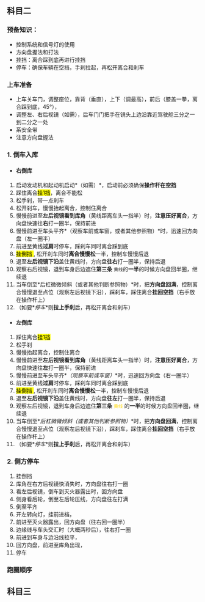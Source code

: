 
## 科目二

### 预备知识：
- 控制系统和信号灯的使用
- 方向盘握法和打法
- 挂挡：离合踩到底再进行挂挡
- 停车：确保车辆在空挡，手刹拉起，再松开离合和刹车

### 上车准备 
- 上车关车门，调整座位，靠背（垂直），上下（调最高），前后（膝盖一拳，离合踩到底，45°），     
- 调整左、右后视镜（如需），后车门门把手在镜头上边沿靠近驾驶舱三分之一到二分之一处
- 系安全带
- 注意方向盘握法

### 1.  倒车入库
- #### 右倒库
1. 启动发动机和起动机启动*（如需）*，启动前必须确保**操作杆在空挡**
2. 踩住离合<mark>挂1挡</mark>，离合不能松
3. 松手刹，带一点刹车
4. 松开刹车，慢慢抬起离合，控制住离合
5. 慢慢前进至**左后视镜看到库角**（黄线距离车头一指半）时，**注意压好离合**，方向盘快速往**右**打一圈半，保持前进
6. 慢慢前进至车头平齐*（观察车前或车窗，或者其他参照物）*时，迅速回方向盘（左一圈半）
7. 前进至黄线**过肩**时停车，踩刹车同时离合踩到底
8. <mark> 挂倒挡 </mark>, 松开刹车同时**离合慢慢松**一半，控制车慢慢后退
9. 退至**左后视镜下沿**盖住黄线时，方向盘**往右**打一圈半，保持后退
10. 观察右后视镜，退到车身后边遮住**第三条** <code>黄线</code>的**一半**的时候方向盘回半圈，继续退
11. 当车倒至*后杠微微倾斜（或者其他判断参照物）*时，把**方向盘回满**，控制离合慢慢退至点位（观察左后视镜下沿），踩刹车，踩住离合**挂回空挡**（右手放在操作杆上）
12. （如要*_停车_*则**拉上手刹**后，再松开离合和刹车）
- #### 左倒库
1. 踩住离合<mark>挂1挡</mark>
2. 松手刹
3. 慢慢抬起离合，控制住离合
4. 慢慢前进至**左后视镜看到库角**（黄线距离车头一指半）时，**注意压好离合**，方向盘快速往**左**打一圈半，保持前进
5. 慢慢前进至车头平齐*_（观察车前或车窗）_*时，迅速回方向盘（右一圈半）
6. 前进至黄线**过肩**时停车，踩刹车同时离合踩到底
7. <mark> 挂倒挡 </mark>, 松开刹车同时**离合慢慢松**一半，控制车慢慢后退
8. 退至**左后视镜下沿**盖住黄线时，方向盘**往左**打一圈半，保持后退
9. 观察左后视镜，退到车身后边遮住**第三条** <code style="color: FFD700;">黄线</code> 的**一半**的时候方向盘回半圈，继续退
10. 当车倒至*_后杠微微倾斜（或者其他判断参照物）_*时，把**方向盘回满**，控制离合慢慢退至点位（观察左后视镜下沿），踩刹车，踩住离合**挂回空挡**（右手放在操作杆上）
11. （如要*_停车_*则**拉上手刹**后，再松开离合和刹车）

### 2.  侧方停车
1. 挂倒挡
2. 库角在右方后视镜快消失时，方向盘往右打一圈
3. 看左后视镜，倒车到灭火器露出时，回方向盘
4. 侧身看后轮，倒至左后轮压线，方向盘往左打满
5. 倒至平齐
6. 开左转向灯，挂前进档，
7. 前进至灭火器露出，回方向盘（往右回一圈半）
8. 边缘线与车头交汇时（大概两秒后），往右打一圈
9. 前进到车身与边沿线拉平，
10. 回方向盘，前进至库角出现，
11. 停车

### 跑圈顺序

## 科目三